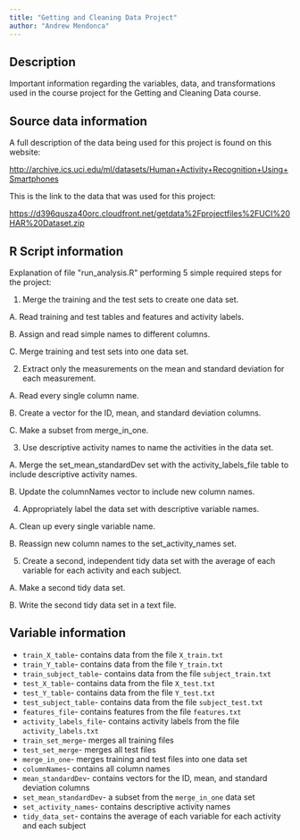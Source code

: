 ```yaml
---
title: "Getting and Cleaning Data Project"
author: "Andrew Mendonca"
---
```



## Description

Important information regarding the variables, data, and transformations
used in the course project for the Getting and Cleaning Data course.


## Source data information

A full description of the data being used for this project is found
on this website:

http://archive.ics.uci.edu/ml/datasets/Human+Activity+Recognition+Using+Smartphones 

This is the link to the data that was used for this project:

https://d396qusza40orc.cloudfront.net/getdata%2Fprojectfiles%2FUCI%20HAR%20Dataset.zip 


## R Script information

Explanation of file "run_analysis.R" performing 5 simple required steps for the project:

1.  Merge the training and the test sets to create one data set.

  A.  Read training and test tables and features and activity labels.
  
  B.  Assign and read simple names to different columns.
  
  C.  Merge training and test sets into one data set.
  
2. Extract only the measurements on the mean and standard deviation for each measurement.

  A.  Read every single column name.
  
  B.  Create a vector for the ID, mean, and standard deviation columns.
  
  C.  Make a subset from merge_in_one.
  
3.  Use descriptive activity names to name the activities in the data set.

  A.  Merge the set_mean_standardDev set with the activity_labels_file table to include descriptive activity names.
  
  B.  Update the columnNames vector to include new column names.

4.  Appropriately label the data set with descriptive variable names.

  A.  Clean up every single variable name.
  
  B.  Reassign new column names to the set_activity_names set.
  
5.  Create a second, independent tidy data set with the average of each variable for each activity and each subject.

  A.  Make a second tidy data set.
  
  B.  Write the second tidy data set in a text file.
  
  
## Variable information

* `train_X_table`- contains data from the file `X_train.txt`
* `train_Y_table`- contains data from the file `Y_train.txt`
* `train_subject_table`- contains data from the file `subject_train.txt`
* `test_X_table`- contains data from the file `X_test.txt`
* `test_Y_table`- contains data from the file `Y_test.txt`
* `test_subject_table`- contains data from the file `subject_test.txt`
* `features_file`- contains features from the file `features.txt`
* `activity_labels_file`- contains activity labels from the file `activity_labels.txt`
* `train_set_merge`- merges all training files
* `test_set_merge`- merges all test files
* `merge_in_one`- merges training and test files into one data set
* `columnNames`- contains all column names
* `mean_standardDev`- contains vectors for the ID, mean, and standard deviation columns
* `set_mean_standardDev`- a subset from the `merge_in_one` data set
* `set_activity_names`- contains descriptive activity names
* `tidy_data_set`- contains the average of each variable for each activity and each subject
